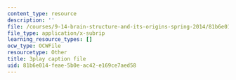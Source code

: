 ```yaml
---
content_type: resource
description: ''
file: /courses/9-14-brain-structure-and-its-origins-spring-2014/81b6e014feae5b0eac42e169ce7aed58_555121.vtt
file_type: application/x-subrip
learning_resource_types: []
ocw_type: OCWFile
resourcetype: Other
title: 3play caption file
uid: 81b6e014-feae-5b0e-ac42-e169ce7aed58
---
```


